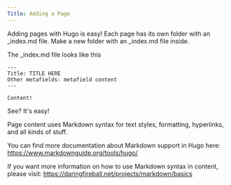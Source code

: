 ```yaml
---
Title: Adding a Page
---
```



Adding pages with Hugo is easy! Each page has its own folder with an _index.md file. Make a new folder with an _index.md file inside.

The _index.md file looks like this

    ---
    Title: TITLE HERE
    Other metafields: metafield content
    ---

    Content!

See? It's easy!

Page content uses Markdown syntax for text styles, formatting, hyperlinks, and all kinds of stuff.

You can find more documentation about Markdown support in Hugo here: https://www.markdownguide.org/tools/hugo/

If you want more information on how to use Markdown syntax in content, please visit: https://daringfireball.net/projects/markdown/basics
